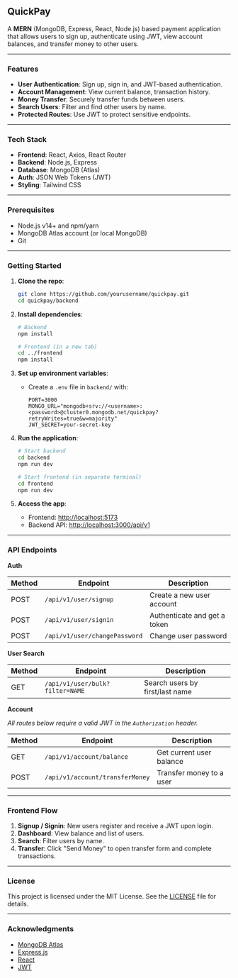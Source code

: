 ## QuickPay

A **MERN** (MongoDB, Express, React, Node.js) based payment application that allows users to sign up, authenticate using JWT, view account balances, and transfer money to other users.

---

### Features

* **User Authentication**: Sign up, sign in, and JWT-based authentication.
* **Account Management**: View current balance, transaction history.
* **Money Transfer**: Securely transfer funds between users.
* **Search Users**: Filter and find other users by name.
* **Protected Routes**: Use JWT to protect sensitive endpoints.

---

### Tech Stack

* **Frontend**: React, Axios, React Router
* **Backend**: Node.js, Express
* **Database**: MongoDB (Atlas)
* **Auth**: JSON Web Tokens (JWT)
* **Styling**: Tailwind CSS

---

### Prerequisites

* Node.js v14+ and npm/yarn
* MongoDB Atlas account (or local MongoDB)
* Git

---

### Getting Started

1. **Clone the repo**:

   ```bash
   git clone https://github.com/yourusername/quickpay.git
   cd quickpay/backend
   ```

2. **Install dependencies**:

   ```bash
   # Backend
   npm install

   # Frontend (in a new tab)
   cd ../frontend
   npm install
   ```

3. **Set up environment variables**:

   * Create a `.env` file in `backend/` with:

     ```env
     PORT=3000
     MONGO_URL="mongodb+srv://<username>:<password>@cluster0.mongodb.net/quickpay?retryWrites=true&w=majority"
     JWT_SECRET=your-secret-key
     ```

4. **Run the application**:

   ```bash
   # Start backend
   cd backend
   npm run dev

   # Start frontend (in separate terminal)
   cd frontend
   npm run dev
   ```

5. **Access the app**:

   * Frontend: [http://localhost:5173](http://localhost:5173)
   * Backend API: [http://localhost:3000/api/v1](http://localhost:3000/api/v1)

---

### API Endpoints

**Auth**

| Method | Endpoint                      | Description                  |
| ------ | ----------------------------- | ---------------------------- |
| POST   | `/api/v1/user/signup`         | Create a new user account    |
| POST   | `/api/v1/user/signin`         | Authenticate and get a token |
| POST   | `/api/v1/user/changePassword` | Change user password         |

**User Search**

| Method | Endpoint                        | Description                     |
| ------ | ------------------------------- | ------------------------------- |
| GET    | `/api/v1/user/bulk?filter=NAME` | Search users by first/last name |

**Account**

*All routes below require a valid JWT in the `Authorization` header.*

| Method | Endpoint                        | Description              |
| ------ | ------------------------------- | ------------------------ |
| GET    | `/api/v1/account/balance`       | Get current user balance |
| POST   | `/api/v1/account/transferMoney` | Transfer money to a user |

---

### Frontend Flow

1. **Signup / Signin**: New users register and receive a JWT upon login.
2. **Dashboard**: View balance and list of users.
3. **Search**: Filter users by name.
4. **Transfer**: Click "Send Money" to open transfer form and complete transactions.

---

### License

This project is licensed under the MIT License. See the [LICENSE](LICENSE) file for details.

---

### Acknowledgments

* [MongoDB Atlas](https://www.mongodb.com/cloud/atlas)
* [Express.js](https://expressjs.com/)
* [React](https://reactjs.org/)
* [JWT](https://jwt.io/)
